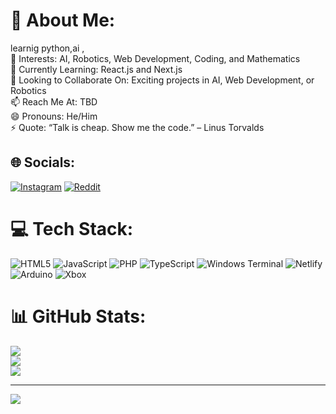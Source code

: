 # 💫 About Me:
learnig python,ai ,<br>👀 Interests: AI, Robotics, Web Development, Coding, and Mathematics<br>🌱 Currently Learning: React.js and Next.js<br>💞️ Looking to Collaborate On: Exciting projects in AI, Web Development, or Robotics<br>📫 Reach Me At: TBD<br>😄 Pronouns: He/Him<br>⚡ Quote: “Talk is cheap. Show me the code.” – Linus Torvalds


## 🌐 Socials:
[![Instagram](https://img.shields.io/badge/Instagram-%23E4405F.svg?logo=Instagram&logoColor=white)](https://instagram.com/adityagoyal8002) [![Reddit](https://img.shields.io/badge/Reddit-%23FF4500.svg?logo=Reddit&logoColor=white)](https://reddit.com/user/Original-Check3120) 

# 💻 Tech Stack:
![HTML5](https://img.shields.io/badge/html5-%23E34F26.svg?style=for-the-badge&logo=html5&logoColor=white) ![JavaScript](https://img.shields.io/badge/javascript-%23323330.svg?style=for-the-badge&logo=javascript&logoColor=%23F7DF1E) ![PHP](https://img.shields.io/badge/php-%23777BB4.svg?style=for-the-badge&logo=php&logoColor=white) ![TypeScript](https://img.shields.io/badge/typescript-%23007ACC.svg?style=for-the-badge&logo=typescript&logoColor=white) ![Windows Terminal](https://img.shields.io/badge/Windows%20Terminal-%234D4D4D.svg?style=for-the-badge&logo=windows-terminal&logoColor=white) ![Netlify](https://img.shields.io/badge/netlify-%23000000.svg?style=for-the-badge&logo=netlify&logoColor=#00C7B7) ![Arduino](https://img.shields.io/badge/-Arduino-00979D?style=for-the-badge&logo=Arduino&logoColor=white) ![Xbox](https://img.shields.io/badge/xbox-%23107C10.svg?style=for-the-badge&logo=xbox&logoColor=white)
# 📊 GitHub Stats:
![](https://github-readme-stats.vercel.app/api?username=SynthReaper&theme=dark&hide_border=false&include_all_commits=false&count_private=false)<br/>
![](https://github-readme-streak-stats.herokuapp.com/?user=SynthReaper&theme=dark&hide_border=false)<br/>
![](https://github-readme-stats.vercel.app/api/top-langs/?username=SynthReaper&theme=dark&hide_border=false&include_all_commits=false&count_private=false&layout=compact)

---
[![](https://visitcount.itsvg.in/api?id=SynthReaper&icon=0&color=0)](https://visitcount.itsvg.in)

<!-- Proudly created with GPRM ( https://gprm.itsvg.in ) -->
